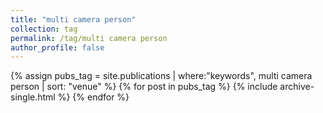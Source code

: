 ```yaml
---
title: "multi camera person"
collection: tag
permalink: /tag/multi camera person
author_profile: false
---
```

{% assign pubs_tag = site.publications | where:"keywords", multi camera person | sort: "venue" %}
{% for post in pubs_tag %}
  {% include archive-single.html %}
{% endfor %}